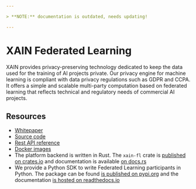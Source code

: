 ```yaml
---

> **NOTE:** documentation is outdated, needs updating!

---
```


# XAIN Federated Learning

XAIN provides privacy-preserving technology dedicated to keep the data
used for the training of AI projects private. Our privacy engine for
machine learning is compliant with data privacy regulations such as
GDPR and CCPA. It offers a simple and scalable multi-party computation
based on federated learning that reflects technical and regulatory
needs of commercial AI projects.

## Resources

- [Whitepaper](https://www.xain.io/federated-learning-technology)
- [Source code](https://github.com/xainag/xain-fl/)
- [Rest API reference](https://xain-fl.readthedocs.io/en/latest/api)
- [Docker images](https://hub.docker.com/r/xain/xain-fl/)
- The platform backend is written in Rust. The `xain-fl` crate is [published on crates.io](https://crates.io/crates/xain-fl) and documentation is available [on docs.rs](https://docs.rs/xain-fl/0.7.0/xain_fl/)
- We provide a Python SDK to write Federated Learning participants in Python. The package can be found [is published on pypi.org](https://pypi.org/project/xain-sdk/) and the documentation [is hosted on readthedocs.io](https://xain-fl.readthedocs.io/projects/xain-sdk/en/latest/)
